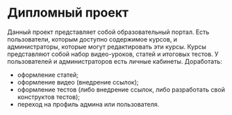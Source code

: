# Дипломный проект 
Данный проект представляет собой образовательный портал. Есть пользователи, которым доступно содержимое курсов, и администраторы, которые могут редактировать эти курсы. Курсы представляют собой набор видео-уроков, статей и итоговых тестов. У пользователей и администраторов есть личные кабинеты.
Доработать:
- оформление статей;
- оформление видео (внедрение ссылок);
- оформление тестов (либо внедрение ссылок, либо разработать свой конструктов тестов);
- переход на профиль админа или пользователя.
